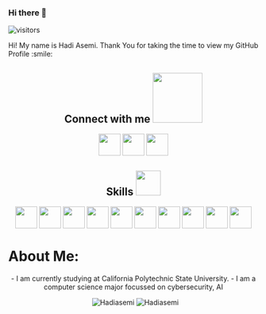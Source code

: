### Hi there 👋

<!--
**Hadiasemi/Hadiasemi** is a ✨ _special_ ✨ repository because its `README.md` (this file) appears on your GitHub profile.

Here are some ideas to get you started:

- 🔭 I’m currently working on ...
- 🌱 I’m currently learning ...
- 👯 I’m looking to collaborate on ...
- 🤔 I’m looking for help with ...
- 💬 Ask me about ...
- 📫 How to reach me: ...
- 😄 Pronouns: ...
- ⚡ Fun fact: ...
-->


![visitors](https://visitor-badge.glitch.me/badge?page_id=Hadiasemi.Hadiasemi)
</p>
<div size='20px'> Hi! My name is Hadi Asemi. Thank You for taking the time to view my GitHub Profile :smile: 
<h2 align='center'> Connect with me <img src='https://raw.githubusercontent.com/ShahriarShafin/ShahriarShafin/main/Assets/handshake.gif' width="100px"> </h2>
<p align = 'center'>
<a href = 'https://www.linkedin.com/in/hadiasemi/'> <img width = '44px' align= 'center' src="https://raw.githubusercontent.com/rahulbanerjee26/githubAboutMeGenerator/main/icons/linked-in-alt.svg"/></a> 
<a href = 'http://www.hadiasemi.com/'> <img width = '44px' align= 'center' src="https://raw.githubusercontent.com/rahulbanerjee26/githubAboutMeGenerator/main/icons/portfolio.png"/></a> 
<a href = 'https://www.github.com/Hadiasemi'> <img width = '44px' align= 'center' src="https://raw.githubusercontent.com/rahulbanerjee26/githubAboutMeGenerator/main/icons/github.svg"/></a> 

</p>
<h2 align='center'> Skills <img src = "https://media2.giphy.com/media/QssGEmpkyEOhBCb7e1/giphy.gif?cid=ecf05e47a0n3gi1bfqntqmob8g9aid1oyj2wr3ds3mg700bl&rid=giphy.gif" width = 50px> </h2>
<p align = 'center'>
<img width ='44px' align='center' src ='https://raw.githubusercontent.com/rahulbanerjee26/githubAboutMeGenerator/main/icons/c.svg'>
<img width ='44px' align='center' src ='https://raw.githubusercontent.com/rahulbanerjee26/githubAboutMeGenerator/main/icons/java.svg'>
<img width ='44px' align='center' src ='https://raw.githubusercontent.com/rahulbanerjee26/githubAboutMeGenerator/main/icons/python.svg'>
<img width ='44px' align='center' src ='https://raw.githubusercontent.com/rahulbanerjee26/githubAboutMeGenerator/main/icons/reactjs.svg'>
<img width ='44px' align='center' src ='https://raw.githubusercontent.com/rahulbanerjee26/githubAboutMeGenerator/main/icons/flask.svg'>
<img width ='44px' align='center' src ='https://raw.githubusercontent.com/rahulbanerjee26/githubAboutMeGenerator/main/icons/bash.svg'>
<img width ='44px' align='center' src ='https://raw.githubusercontent.com/rahulbanerjee26/githubAboutMeGenerator/main/icons/linux.svg'>
<img width ='44px' align='center' src ='https://raw.githubusercontent.com/rahulbanerjee26/githubAboutMeGenerator/main/icons/mysql.svg'>
<img width ='44px' align='center' src ='https://raw.githubusercontent.com/rahulbanerjee26/githubAboutMeGenerator/main/icons/mongodb.svg'>
<img width ='44px' align='center' src ='https://raw.githubusercontent.com/rahulbanerjee26/githubAboutMeGenerator/main/icons/heroku.svg'>
<br>
</p>
</div>

</p>
<h1> About Me:</h1>
<p align="center" height='130px'>
  - I am currently studying at California Polytechnic State University.
  - I am a computer science major focussed on cybersecurity, AI
 </p>
<p align="center" height='130px'>
  <img src="https://github-readme-stats.vercel.app/api?username=Hadiasemi&show_icons=true&hide_title=true&include_all_commits=true&line_height=40&theme=radical" alt="Hadiasemi"/> <img src="https://github-readme-stats.vercel.app/api/top-langs/?username=Hadiasemi&show_icons=true&theme=radical&hide_title=true" alt="Hadiasemi"/> 
<!--
<p align="center">
  <img width="460" height="300" src="https://github-readme-stats.vercel.app/api/wakatime?username=Hadiasemi&show_icons=true&theme=radical&line_height=40">
</p>
